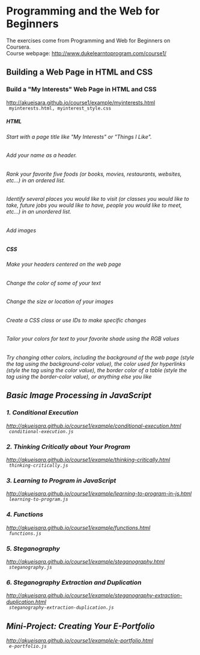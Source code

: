 # Programming and the Web for Beginners
The exercises come from Programming and Web for Beginners on Coursera. </br>
Course webpage: http://www.dukelearntoprogram.com/course1/

## Building a Web Page in HTML and CSS
### Build a "My Interests" Web Page in HTML and CSS
http://akueisara.github.io/course1/example/myinterests.html </br>
<code> myinterests.html, myinterest_style.css </code>

##### HTML
###### Start with a page title like "My Interests" or "Things I Like".
###### Add your name as a header.
###### Rank your favorite five foods (or books, movies, restaurants, websites, etc...) in an ordered list.
###### Identify several places you would like to visit (or classes you would like to take, future jobs you would like to have, people you would like to meet, etc...) in an unordered list.
###### Add images

##### CSS
###### Make your headers centered on the web page
###### Change the color of some of your text
###### Change the size or location of your images
###### Create a CSS class or use IDs to make specific changes
###### Tailor your colors for text to your favorite shade using the RGB values
###### Try changing other colors, including the background of the web page (style the <body> tag using the background-color value), the color used for hyperlinks (style the <a> tag using the color value), the border color of a table (style the <table> tag using the border-color value), or anything else you like

## Basic Image Processing in JavaScript
### 1. Conditional Execution
http://akueisara.github.io/course1/example/conditional-execution.html </br>
<code> conditional-execution.js </code>

### 2. Thinking Critically about Your Program
http://akueisara.github.io/course1/example/thinking-critically.html </br>
<code> thinking-critically.js </code>

### 3. Learning to Program in JavaScript
http://akueisara.github.io/course1/example/learning-to-program-in-js.html </br>
<code> learning-to-program.js </code>

### 4. Functions
http://akueisara.github.io/course1/example/functions.html </br>
<code> functions.js </code>

### 5. Steganography
http://akueisara.github.io/course1/example/steganography.html </br>
<code> steganography.js </code>

### 6. Steganography Extraction and Duplication
http://akueisara.github.io/course1/example/steganography-extraction-duplication.html </br>
<code> steganography-extraction-duplication.js </code>

## Mini-Project: Creating Your E-Portfolio
http://akueisara.github.io/course1/example/e-portfolio.html </br>
<code> e-portfolio.js </code>
